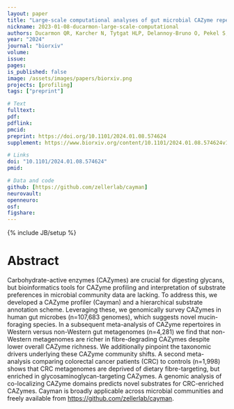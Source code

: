 ```yaml
---
layout: paper
title: "Large-scale computational analyses of gut microbial CAZyme repertoires enabled by Cayman"
nickname: 2023-01-08-ducarmon-large-scale-computational
authors: Ducarmon QR, Karcher N, Tytgat HLP, Delannoy-Bruno O, Pekel S, Springer F, Schudoma C, Zeller G
year: "2024"
journal: "biorxiv"
volume:
issue:
pages:
is_published: false
image: /assets/images/papers/biorxiv.png
projects: [profiling]
tags: ["preprint"]

# Text
fulltext:
pdf:
pdflink:
pmcid:
preprint: https://doi.org/10.1101/2024.01.08.574624
supplement: https://www.biorxiv.org/content/10.1101/2024.01.08.574624v1.supplementary-material

# Links
doi: "10.1101/2024.01.08.574624"
pmid:

# Data and code
github: [https://github.com/zellerlab/cayman]
neurovault:
openneuro:
osf:
figshare:
---
```

{% include JB/setup %}

# Abstract

Carbohydrate-active enzymes (CAZymes) are crucial for digesting glycans, but bioinformatics tools for CAZyme profiling and interpretation of substrate preferences in microbial community data are lacking. To address this, we developed a CAZyme profiler (Cayman) and a hierarchical substrate annotation scheme. Leveraging these, we genomically survey CAZymes in human gut microbes (n=107,683 genomes), which suggests novel mucin-foraging species. In a subsequent meta-analysis of CAZyme repertoires in Western versus non-Western gut metagenomes (n=4,281) we find that non-Western metagenomes are richer in fibre-degrading CAZymes despite lower overall CAZyme richness. We additionally pinpoint the taxonomic drivers underlying these CAZyme community shifts. A second meta-analysis comparing colorectal cancer patients (CRC) to controls (n=1,998) shows that CRC metagenomes are deprived of dietary fibre-targeting, but enriched in glycosaminoglycan-targeting CAZymes. A genomic analysis of co-localizing CAZyme domains predicts novel substrates for CRC-enriched CAZymes. Cayman is broadly applicable across microbial communities and freely available from https://github.com/zellerlab/cayman.
